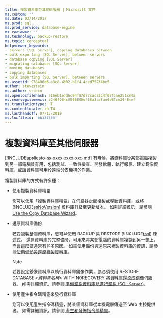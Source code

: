 ```yaml
---
title: 複製資料庫至其他伺服器 | Microsoft 文件
ms.custom: ''
ms.date: 03/14/2017
ms.prod: sql
ms.prod_service: database-engine
ms.reviewer: ''
ms.technology: backup-restore
ms.topic: conceptual
helpviewer_keywords:
- servers [SQL Server], copying databases between
- bulk exporting [SQL Server], between servers
- database copying [SQL Server]
- migrating databases [SQL Server]
- moving databases
- copying databases
- bulk importing [SQL Server], between servers
ms.assetid: 978406d6-a3c8-4902-b1f4-4ced75234be5
author: stevestein
ms.author: sstein
ms.openlocfilehash: a16eb1e7d6c94f87d77cac93c4f07f6ae251cd4a
ms.sourcegitcommit: b2464064c0566590e486a3aafae6d67ce2645cef
ms.translationtype: HT
ms.contentlocale: zh-TW
ms.lasthandoff: 07/15/2019
ms.locfileid: "68137355"
---
```

# <a name="copy-databases-to-other-servers"></a>複製資料庫至其他伺服器
[!INCLUDE[appliesto-ss-xxxx-xxxx-xxx-md](../../includes/appliesto-ss-xxxx-xxxx-xxx-md.md)]
  有時候，將資料庫從某部電腦複製到另一部電腦很有用，包括測試、一致性檢查、開發軟體、執行報表、建立鏡像資料庫，或讓資料庫可用於遠端分支機構的作業。  
  
 複製資料庫的方式有許多種：  
  
-   使用複製資料庫精靈  
  
     您可以使用「複製資料庫精靈」在伺服器之間複製或移動資料庫，或將 [!INCLUDE[ssNoVersion](../../includes/ssnoversion-md.md)] 資料庫升級至更新版本。 如需詳細資訊，請參閱 [Use the Copy Database Wizard](../../relational-databases/databases/use-the-copy-database-wizard.md)。  
  
-   還原資料庫備份  
  
     若要複製整個資料庫，您可以使用 BACKUP 與 RESTORE [!INCLUDE[tsql](../../includes/tsql-md.md)] 陳述式。 還原資料庫的完整備份，可用來將某部電腦的資料庫複製到另一部上，而會這麼做通常有許多原因。 如需使用備份與還原來複製資料庫的資訊，請參閱[使用備份與還原複製資料庫](../../relational-databases/databases/copy-databases-with-backup-and-restore.md)。  
  
    > [!NOTE]  
    >  若要設定鏡像資料庫以執行資料庫鏡像作業，您必須使用 RESTORE DATABASE *<資料庫名稱>* WITH NORECOVERY 將資料庫還原成鏡像伺服器。 如需詳細資訊，請參閱 [準備鏡像資料庫以進行鏡像 &#40;SQL Server&#41;](../../database-engine/database-mirroring/prepare-a-mirror-database-for-mirroring-sql-server.md)。  
  
-   使用產生指令碼精靈來發行資料庫  
  
     您可以使用產生指令碼精靈，將某個資料庫從本機電腦傳送至 Web 主控提供者。 如需詳細資訊，請參閱 [產生和發佈指令碼精靈](../../relational-databases/scripting/generate-and-publish-scripts-wizard.md)。  
  
  
